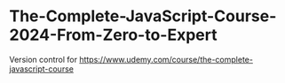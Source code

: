 # The-Complete-JavaScript-Course-2024-From-Zero-to-Expert
Version control for https://www.udemy.com/course/the-complete-javascript-course
